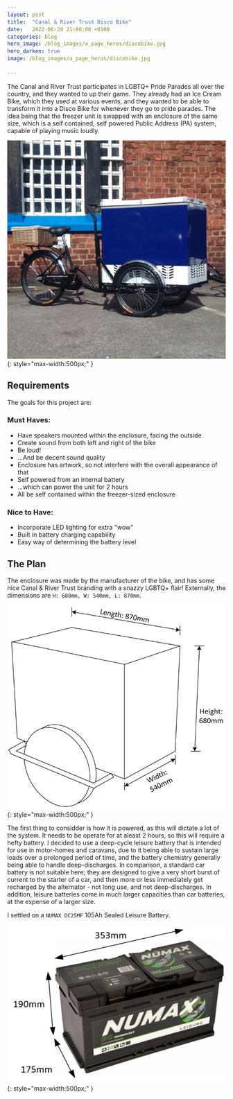 ```yaml
---
layout: post
title:  "Canal & River Trust Disco Bike"
date:   2022-06-29 21:00:00 +0100
categories: blog
hero_image: /blog_images/a_page_heros/discobike.jpg
hero_darken: true
image: /blog_images/a_page_heros/discobike.jpg

---
```


The Canal and River Trust participates in LGBTQ+ Pride Parades all over the country, and they wanted to up their game. They already had an Ice Cream Bike, which they used at various events, and they wanted to be able to  transform it into a Disco Bike for whenever they go to pride parades. The idea being that the freezer unit is swapped with an enclosure of the same size, which is a self contained, self powered Public Address (PA) system, capable of playing music loudly.

![Original bike](/blog_images/discobike/originalbike.png "I don't have an photo of the bike with the freezer unit, but is was like this."){: style="max-width:500px;" }

## Requirements
The goals for this project are:
### Must Haves:
- Have speakers mounted within the enclosure, facing the outside
- Create sound from both left and right of the bike
- Be loud!
- ...And be decent sound quality
- Enclosure has artwork, so not interfere with the overall appearance of that
- Self powered from an internal battery
- ...which can power the unit for 2 hours
- All be self contained within the freezer-sized enclosure

### Nice to Have:
- Incorporate LED lighting for extra "wow"
- Built in battery charging capability
- Easy way of determining the battery level

## The Plan

The enclosure was made by the manufacturer of the bike, and has some nice Canal & River Trust branding with a snazzy LGBTQ+ flair! Externally, the dimensions are `H: 680mm, W: 540mm, L: 870mm`.

![Enclosure Dimensions](/blog_images/discobike/dimensions.png "Very basic sketch of the dimensions of the enclosure being worked on"){: style="max-width:500px;" }

The first thing to considder is how it is powered, as this will dictate a lot of the system. It needs to be operate for at aleast 2 hours, so this will require a hefty battery. I decided to use a deep-cycle leisure battery that is intended for use in motor-homes and caravans, due to it being able to sustain large loads over a prolonged period of time, and the battery chemistry generally being able to handle deep-discharges. In comparison, a standard car battery is not suitable here; they are designed to give a very short burst of current to the starter of a car, and then more or less immediately get recharged by the alternator - not long use, and not deep-discharges. In addition, leisure batteries come in much larger capacities than car batteries, at the expense of a larger size.

I settled on a `NUMAX DC25MF` 105Ah Sealed Leisure Battery. 

![Leisure Battery](/blog_images/discobike/battery.png "NUMAX DC25MF 105Ah Sealed Leisure Battery, and dimensions"){: style="max-width:500px;" }